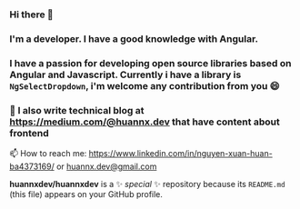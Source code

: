 ### Hi there 👋
### I'm a developer. I have a good knowledge with Angular.
### I have a passion for developing open source libraries based on Angular and Javascript. Currently i have a library is `NgSelectDropdown`, i'm welcome any contribution from you 😄

### 🌱 I also write technical blog at https://medium.com/@huannx.dev that have content about frontend

📫 How to reach me: https://www.linkedin.com/in/nguyen-xuan-huan-ba4373169/ or huannx.dev@gmail.com

**huannxdev/huannxdev** is a ✨ _special_ ✨ repository because its `README.md` (this file) appears on your GitHub profile.

